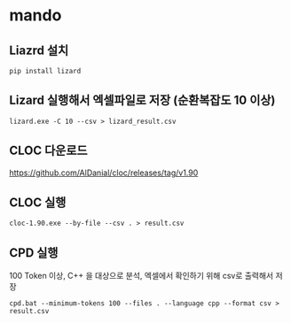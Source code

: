 # mando

## Liazrd 설치
```
pip install lizard
```

## Lizard 실행해서 엑셀파일로 저장 (순환복잡도 10 이상)
```
lizard.exe -C 10 --csv > lizard_result.csv
```

## CLOC 다운로드
https://github.com/AlDanial/cloc/releases/tag/v1.90

## CLOC 실행
```
cloc-1.90.exe --by-file --csv . > result.csv
```

## CPD 실행
100 Token 이상, C++ 을 대상으로 분석, 엑셀에서 확인하기 위해 csv로 출력해서 저장
```
cpd.bat --minimum-tokens 100 --files . --language cpp --format csv > result.csv
```
